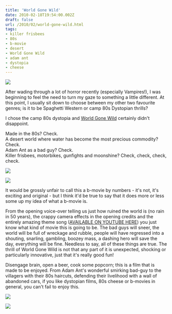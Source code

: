 ```yaml
---
title: 'World Gone Wild'
date: 2010-02-18T19:54:00.002Z
draft: false
url: /2010/02/world-gone-wild.html
tags: 
- killer frisbees
- 80s
- b-movie
- desert
- World Gone Wild
- adam ant
- dystopia
- cheese
---
```


![](/blogspot/AVvXsEgGzO3nm343O4g5Vl5Lt4OgvmUk1VpoxqnX6_ftgCW75iUmMcoP0oT3XuZpZduJW7upbmoNdjeYh8gcD3-TU6JZ_koToKZyhsDCgxDR2VL_ZYgaGJRU1nCOScIVSkmbPpEFuh51Cb-ig_M/s800/worldgonewild1bg9.jpg)  
  
After wading through a lot of horror recently (especially Vampires!), I was beginning to feel the need to turn my gaze to something a little different. At this point, I usually sit down to choose between my other two favourite genres; is it to be Spaghetti Western or camp 80s Dystopian thrills?  
  
I chose the camp 80s dystopia and [World Gone Wild](http://www.imdb.com/title/tt0096465/) certainly didn't disappoint.  
  
Made in the 80s? Check.  
A desert world where water has become the most precious commodity? Check.  
Adam Ant as a bad guy? Check.  
Killer frisbees, motorbikes, gunfights and moonshine? Check, check, check, check.  
  
![](/blogspot/AVvXsEhofbsuNMo_flh3lF8Me2qOENvuqizS4zhlB9tC9ye7ZZPZG8Wh1DJ6ykXQKWJuGTKqzn7uKRCapDUvXoyH5W9IoS_UDr2wmxPCjX3CXHmcmjNlnpGPNkVMxHl-0s3bzaZ6fHmXwQPT6Oo/s800/a1.jpg)  
  
![](/blogspot/AVvXsEgHwY8ZfGpvHvQ8SURm891IyBOxF3klGNYxrAIK8hUthYqPvcVwg32Po_nfAikTb80K-ARJTls5hSxMYIqWqxRaI_WugSXdgD43OVrl5YRKStfRHZPqGUImhSH7i8b3eoqJtjnsHg2F5Xg/s800/a2.jpg)  
  
It would be grossly unfair to call this a b-movie by numbers - it's not, it's exciting and original - but I think it'd be true to say that it does more or less some up my idea of what a b-movie is.  
  
From the opening voice-over telling us just how ruined the world is (no rain in 50 years), the crappy camera effects in the opening credits and the entirely amazing theme song ([AVAILABLE ON YOUTUBE HERE](http://www.youtube.com/watch?v=2bMfK4r9AG4)) you just know what kind of movie this is going to be. The bad guys will sneer, the world will be full of wreckage and rubble, people will have regressed into a shouting, snarling, gambling, boozey mass, a dashing hero will save the day, everything will be fine. Needless to say, all of these things are true. The thrill of World Gone Wild is not that any part of it is unexpected, shocking or particularly innovative, just that it's really good fun!  
  
Disengage brain, open a beer, cook some popcorn; this is a film that is made to be enjoyed. From Adam Ant's wonderful smirking bad-guy to the villagers with their 80s haircuts, defending their livelihood with a wall of abandoned cars, if you like dystopian films, 80s cheese or b-movies in general, you can't fail to enjoy this.  
  
![](/blogspot/AVvXsEgsWomwoVDWIJdbof3fl4hjXIse8FqD-KKGz9pStMCdW8TGxxoyHRhmxJrGJdb2Hs-ch6m2xsBHvAQRL_lUBz6U3Vks7Ht37mBSbMBnaXpa4ccGQ6CaCsAOxcAPp9CBG8DcZLkaaZsvrpg/s800/a3.jpg)  
  
![](/blogspot/AVvXsEgtSlHc-4HuYsasaiFXwRS3GOOCw5sZtly6V2iSEOLr0BXGqzeQ2tB43AA4vVhNfh1P1TMFFt8uXVrIF5LiBg5C2v6Cw3AcTeowLcMK2FtNKFRhZQZ_WXrHORl__Ih937vlikG5ZrK9Ufs/s800/a4.jpg)